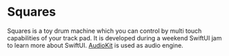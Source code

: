 # Squares

Squares is a toy drum machine which you can control by multi touch capabilities of your track pad. 
It is developed during a weekend SwiftUI jam to learn more about SwiftUI. [AudioKit](https://audiokit.io) is used as audio engine.

